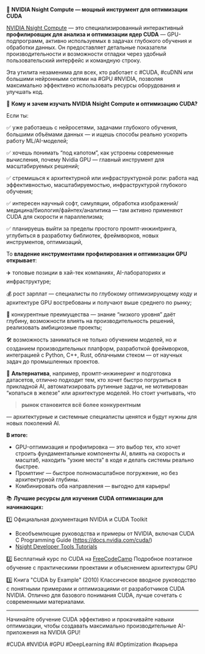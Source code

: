 🚀 **NVIDIA Nsight Compute — мощный инструмент для оптимизации CUDA**

[NVIDIA Nsight Compute](https://developer.nvidia.com/nsight-compute) — это специализированный интерактивный **профилировщик для анализа и оптимизации ядер CUDA** — GPU-подпрограмм, активно используемых в задачах глубокого обучения и обработки данных. Он предоставляет детальные показатели производительности и возможности отладки через удобный пользовательский интерфейс и командную строку.

Эта утилита незаменима для всех, кто работает с #CUDA, #cuDNN или большими нейронными сетями на #GPU #NVIDIA, позволяя максимально эффективно использовать ресурсы оборудования и улучшать код.

🤔 **Кому и зачем изучать NVIDIA Nsight Compute и оптимизацию CUDA?**

Если ты:  

✅ уже работаешь с нейросетями, задачами глубокого обучения, большими объёмами данных — и ищешь способы реально ускорить работу ML/AI-моделей;  

✅ хочешь понимать “под капотом”, как устроены современные вычисления, почему Nvidia GPU — главный инструмент для масштабируемых решений;  

✅ стремишься к архитектурной или инфраструктурной роли: работа над эффективностью, масштабируемостью, инфраструктурой глубокого обучения;  

✅ интересен научный софт, симуляции, обработка изображений/медицина/биология/файнтех/аналитика — там активно применяют CUDA для скорости и параллелизма;  

✅ планируешь выйти за пределы простого промпт-инжинtринга, углубиться в разработку библиотек, фреймворков, новых инструментов, оптимизаций,

То **владение инструментами профилирования и оптимизации GPU открывает**:  

✈️ топовые позиции в хай-тек компаниях, AI-лабораториях и инфраструктуре;  

💰 рост зарплат — специалисты по глубокому оптимизирующему коду и архитектуре GPU востребованы и получают выше среднего по рынку;  

🥇 конкурентные преимущества — знание “низкого уровня” даёт глубину, возможности влиять на производительность решений, реализовать амбициозные проекты;  

🛠 возможность заниматься не только обучением моделей, но и созданием производительных платформ, разработкой фреймворков, интеграцией с Python, C++, Rust, облачными стеком — от научных задач до промышленных проектов.

🤖 **Альтернатива**, например, промпт-инжинеринг и подготовка датасетов, отлично подходит тем, кто хочет быстро погрузиться в прикладной AI, автоматизировать рутинные задачи, не мотивирован “копаться в железе” или архитектуре моделей. Но стоит учитывать, что 

> **рынок становится всё более конкурентным**

— архитектурные и системные специалисты ценятся и будут нужны для новых поколений AI.

**В итоге:**
- GPU-оптимизация и профилировка — это выбор тех, кто хочет строить фундаментальные компоненты AI, влиять на скорость и масштаб, находить “узкие места” в коде и делать системы реально быстрее.  
- Промптинг — быстрое полномасштабное погружение, но без архитектурной глубины.  
- Комбинировать оба направления — выгодно для карьеры!

📚 **Лучшие ресурсы для изучения CUDA оптимизации для начинающих:**

1️⃣ Официальная документация NVIDIA и CUDA Toolkit
- Всеобъемлющие руководства и примеры от NVIDIA, включая CUDA C Programming Guide (https://docs.nvidia.com/cuda/)  
- [Nsight Developer Tools Tutorials](https://developer.nvidia.com/tools-tutorials)

2️⃣ Бесплатный курс по CUDA на [FreeCodeCamp](https://www.freecodecamp.org/news/learn-cuda-programming/)
Подробное поэтапное обучение с практическими проектами и объяснением архитектуры GPU

3️⃣ Книга "CUDA by Example" (2010)
Классическое вводное руководство с понятными примерами и оптимизациями от разработчиков CUDA NVIDIA. Отлично для базового понимания CUDA, лучше сочетать с современными материалами.  

***

Начинайте обучение CUDA эффективно и прокачивайте навыки оптимизации, чтобы создавать максимально производительные AI-приложения на NVIDIA GPU!

#CUDA #NVIDIA #GPU #DeepLearning #AI #Optimization #карьера
